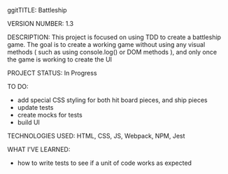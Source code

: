 ggitTITLE: Battleship

VERSION NUMBER: 1.3

DESCRIPTION: This project is focused on using TDD to create a battleship game. The goal is to create a working game without using any visual methods ( such as using console.log() or DOM methods ), and only once the game is working to create the UI

PROJECT STATUS: In Progress

TO DO:
- add special CSS styling for both hit board pieces, and ship pieces
- update tests
- create mocks for tests
- build UI

TECHNOLOGIES USED: HTML, CSS, JS, Webpack, NPM, Jest

WHAT I'VE LEARNED:
- how to write tests to see if a unit of code works as expected